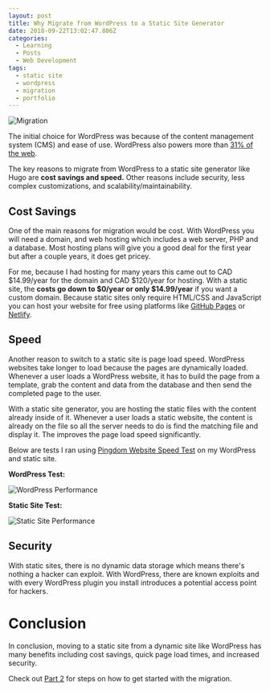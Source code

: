 ```yaml
---
layout: post
title: Why Migrate from WordPress to a Static Site Generator
date: 2018-09-22T13:02:47.806Z
categories:
  - Learning
  - Posts
  - Web Development
tags:
  - static site
  - wordpress
  - migration
  - portfolio
---
```

![Migration](/img/uploads/barth-bailey-534083-unsplash.jpg)

The initial choice for WordPress was because of the content management system (CMS) and ease of use. WordPress also powers more than [31% of the web](https://wordpress.org/about/features/).

The key reasons to migrate from WordPress to a static site generator like Hugo are **cost savings and speed.** Other reasons include security, less complex customizations, and scalability/maintainability.

## Cost Savings

One of the main reasons for migration would be cost. With WordPress you will need a domain, and web hosting which includes a web server, PHP and a database. Most hosting plans will give you a good deal for the first year but after a couple years, it does get pricey.

For me, because I had hosting for many years this came out to CAD $14.99/year for the domain and CAD $120/year for hosting. With a static site, the **costs go down to $0/year or only $14.99/year** if you want a custom domain. Because static sites only require HTML/CSS and JavaScript you can host your website for free using platforms like [GitHub Pages](https://pages.github.com/) or [Netlify](https://www.netlify.com/).

## Speed

Another reason to switch to a static site is page load speed. WordPress websites take longer to load because the pages are dynamically loaded. Whenever a user loads a WordPress website, it has to build the page from a template, grab the content and data from the database and then send the completed page to the user.

With a static site generator, you are hosting the static files with the content already inside of it. Whenever a user loads a static website, the content is already on the file so all the server needs to do is find the matching file and display it. The improves the page load speed significantly.

Below are tests I ran using [Pingdom Website Speed Test](https://tools.pingdom.com/) on my WordPress and static site.

**WordPress Test:**

![WordPress Performance](/img/uploads/screen-shot-2018-08-09-at-6.59.31-am.png)

**Static Site Test:**

![Static Site Performance](/img/uploads/screen-shot-2018-08-09-at-6.59.12-am.png)

## Security

With static sites, there is no dynamic data storage which means there's nothing a hacker can exploit. With WordPress, there are known exploits and with every WordPress plugin you install introduces a potential access point for hackers.

# Conclusion

In conclusion, moving to a static site from a dynamic site like WordPress has many benefits including cost savings, quick page load times, and increased security.

Check out [Part 2](/blog/2018-09-24-portfolio-wordpress-to-hugo-static-site-migration/) for steps on how to get started with the migration.
